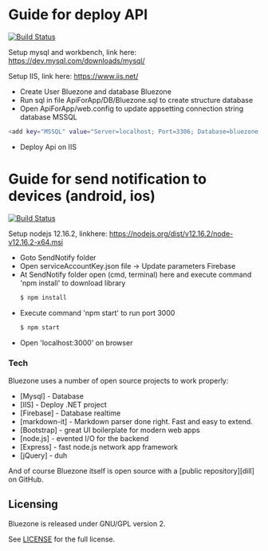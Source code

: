# Guide for deploy API

[![Build Status](https://travis-ci.org/joemccann/dillinger.svg?branch=master)](https://travis-ci.org/joemccann/dillinger)

Setup mysql and workbench, link here: https://dev.mysql.com/downloads/mysql/

Setup IIS, link here: https://www.iis.net/
  - Create User Bluezone and database Bluezone
  - Run sql in file ApiForApp/DB/Bluezone.sql to create structure database
  - Open ApiForApp/web.config to update appsetting connection string database MSSQL
  ```sh
  <add key="MSSQL" value="Server=localhost; Port=3306; Database=bluezone; Uid=Bluezone; Pwd=;CharSet=utf8;" /> 
  ```
  - Deploy Api on IIS


# Guide for send notification to devices (android, ios)

[![Build Status](https://travis-ci.org/joemccann/dillinger.svg?branch=master)](https://travis-ci.org/joemccann/dillinger)

Setup nodejs 12.16.2, linkhere: https://nodejs.org/dist/v12.16.2/node-v12.16.2-x64.msi
  - Goto SendNotify folder
  - Open serviceAccountKey.json file -> Update parameters Firebase
  - At SendNotify folder open (cmd, terminal) here and execute command 'npm install' to download library
    ```sh
    $ npm install
    ```
  - Execute command 'npm start' to run port 3000
    ```sh
    $ npm start
    ```
  - Open 'localhost:3000' on browser

### Tech

Bluezone uses a number of open source projects to work properly:

* [Mysql] - Database
* [IIS] - Deploy .NET project
* [Firebase] - Database realtime
* [markdown-it] - Markdown parser done right. Fast and easy to extend.
* [Bootstrap] - great UI boilerplate for modern web apps
* [node.js] - evented I/O for the backend
* [Express] - fast node.js network app framework
* [jQuery] - duh

And of course Bluezone itself is open source with a [public repository][dill]
 on GitHub.

## Licensing
Bluezone is released under GNU/GPL version 2.

See [LICENSE](LICENSE) for the full license.
